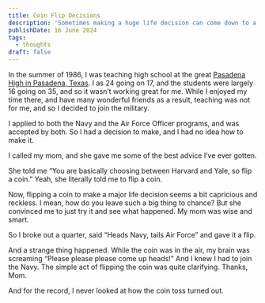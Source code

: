 ```yaml
---
title: Coin Flip Decisions
description: 'Sometimes making a huge life decision can come down to a coin flip.'
publishDate: 16 June 2024
tags:
  - thoughts
draft: false
---
```


In the summer of 1986, I was teaching high school at the great [Pasadena High in Pasadena, Texas](https://pasadena.pasadenaisd.org/). I as 24 going on 17, and the students were largely 16 going on 35, and so it wasn’t working great for me. While I enjoyed my time there, and have many wonderful friends as a result, teaching was not for me, and so I decided to join the military.

I applied to both the Navy and the Air Force Officer programs, and was accepted by both. So I had a decision to make, and I had no idea how to make it.

I called my mom, and she gave me some of the best advice I’ve ever gotten.

She told me “You are basically choosing between Harvard and Yale, so flip a coin.” Yeah, she literally told me to flip a coin.

Now, flipping a coin to make a major life decision seems a bit capricious and reckless. I mean, how do you leave such a big thing to chance? But she convinced me to just try it and see what happened. My mom was wise and smart.

So I broke out a quarter, said “Heads Navy, tails Air Force” and gave it a flip.

And a strange thing happened. While the coin was in the air, my brain was screaming “Please please please come up heads!” And I knew I had to join the Navy. The simple act of flipping the coin was quite clarifying. Thanks, Mom.

And for the record, I never looked at how the coin toss turned out.
